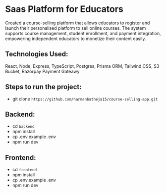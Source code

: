 # Saas Platform for Educators

Created a course-selling platform that allows educators to register and launch their personalised platform to sell online courses. The system supports course management, student enrollment, and payment integration, empowering independent educators to monetize their content easily.

## Technologies Used:

React, Node, Express, TypeScript, Postgres, Prisma ORM, Tailwind CSS, S3 Bucket, Razorpay Payment Gateawy

## Steps to run the project:

- git clone `https://github.com/harmanbatheja15/course-selling-app.git`

## Backend:

- cd `backend`
- npm install
- cp .env.example .env
- npm run dev

## Frontend:

- cd `frontend`
- npm install
- cp .env.example .env
- npm run dev
